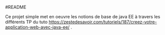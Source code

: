 #README

Ce projet simple met en oeuvre les notions de base de java EE à travers les différents TP du tuto https://zestedesavoir.com/tutoriels/187/creez-votre-application-web-avec-java-ee/ .
